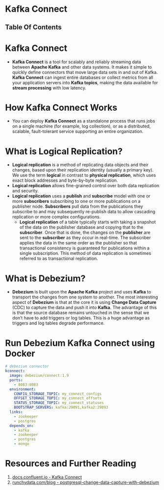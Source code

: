 # Kafka Connect

## Table Of Contents

# Kafka Connect

- **Kafka Connect** is a tool for scalably and reliably streaming data between **Apache Kafka** and other data systems. It makes it simple to quickly define connectors that move large data sets in and out of Kafka. **Kafka Connect** can ingest entire databases or collect metrics from all your application servers into **Kafka topics**, making the data available for **stream processing** with low latency.

# How Kafka Connect Works

- You can deploy **Kafka Connect** as a standalone process that runs jobs on a single machine (for example, log collection), or as a distributed, scalable, fault-tolerant service supporting an entire organization.

# What is Logical Replication?

- **Logical replication** is a method of replicating data objects and their changes, based upon their replication identity (usually a primary key). We use the term **logical** in contrast to **physical replication**, which uses exact block addresses and byte-by-byte replication.
- **Logical replication** allows fine-grained control over both data replication and security.
- **Logical replication** uses a **publish** and **subscribe** model with one or more **subscribers** subscribing to one or more publications on a publisher node. **Subscribers** pull data from the publications they subscribe to and may subsequently re-publish data to allow cascading replication or more complex configurations.
  - **Logical replication** of a table typically starts with taking a snapshot of the data on the publisher database and copying that to the **subscriber**. Once that is done, the changes on the **publisher** are sent to the **subscriber** as they occur in real-time. The subscriber applies the data in the same order as the publisher so that transactional consistency is guaranteed for publications within a single subscription. This method of data replication is sometimes referred to as transactional replication.

# What is Debezium?

- **Debezium** is built upon the **Apache Kafka** project and uses **Kafka** to transport the changes from one system to another. The most interesting aspect of **Debezium** is that at the core it is using **Change Data Capture** (CDC) to capture the data and push it into **Kafka**. The advantage of this is that the source database remains untouched in the sense that we don’t have to add triggers or log tables. This is a huge advantage as triggers and log tables degrade performance.

# Run Debezium Kafka Connect using Docker

```yml
# debezium connector
kconnect:
  image: debezium/connect:1.9
  ports:
    - 8083:8083
  environment:
    CONFIG_STORAGE_TOPIC: my_connect_configs
    OFFSET_STORAGE_TOPIC: my_connect_offsets
    STATUS_STORAGE_TOPIC: my_connect_statuses
    BOOTSTRAP_SERVERS: kafka:29091,kafka2:29093
  links:
    - zookeeper
    - postgres
  depends_on:
    - kafka
    - zookeeper
    - postgres
    - mongo
```

# Resources and Further Reading

1. [docs.confluent.io - Kafka Connect](https://docs.confluent.io/platform/current/connect/index.html)
2. [runchydata.com/blog - postgresql-change-data-capture-with-debezium](https://www.crunchydata.com/blog/postgresql-change-data-capture-with-debezium)
